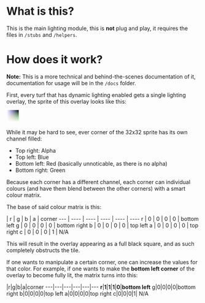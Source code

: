 # What is this?

This is the main lighting module, this is **not** plug and play, it requires the files in `/stubs` and `/helpers`.

# How does it work?
**Note:** This is a more technical and behind-the-scenes documentation of it, documentation for usage will be in the `/docs` folder.

First, every turf that has dynamic lighting enabled gets a single lighting overlay, the sprite of this overlay looks like this:

![](icon.png?raw=true "You would see a lighting overlay here.")

While it may be hard to see, ever corner of the 32x32 sprite has its own channel filled:

* Top right: Alpha
* Top left: Blue
* Bottom left: Red (basically unnoticable, as there is no alpha)
* Bottom right: Green

Because each corner has a different channel, each corner can individual colours (and have them blend between the other corners) with a smart colour matrix.

The base of said colour matrix is this:

 | r | g | b | a | corner
--- | ---- | ---- | ---- | ---- | ----
r | 0 | 0 | 0 | 0 | bottom left
g | 0 | 0 | 0 | 0 | bottom right
b | 0 | 0 | 0 | 0 | top left
a | 0 | 0 | 0 | 0 | top right
c | 0 | 0 | 0 | 1 | N/A

This will result in the overlay appearing as a full black square, and as such completely obstructs the tile.

If one wants to manipulate a certain corner, one can increase the values for that color. For example, if one wants to make the **bottom left corner** of the overlay to become fully lit, the matrix turns into this:

|r|g|b|a|corner
---|---|---|---|---|---
**r**|**1**|**1**|**1**|**0**|**bottom left**
g|0|0|0|0|bottom right
b|0|0|0|0|top left
a|0|0|0|0|top right
c|0|0|0|1| N/A
